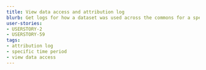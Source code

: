```yaml
---
title: View data access and attribution log
blurb: Get logs for how a dataset was used across the commons for a specific time period
user-stories:
- USERSTORY-2
- USERSTORY-59
tags:
- attribution log
- specific time period
- view data access
---
```

